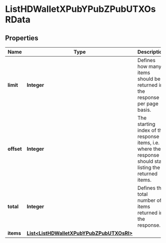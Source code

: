 

# ListHDWalletXPubYPubZPubUTXOsRData


## Properties

| Name | Type | Description | Notes |
|------------ | ------------- | ------------- | -------------|
|**limit** | **Integer** | Defines how many items should be returned in the response per page basis. |  |
|**offset** | **Integer** | The starting index of the response items, i.e. where the response should start listing the returned items. |  |
|**total** | **Integer** | Defines the total number of items returned in the response. |  |
|**items** | [**List&lt;ListHDWalletXPubYPubZPubUTXOsRI&gt;**](ListHDWalletXPubYPubZPubUTXOsRI.md) |  |  |



